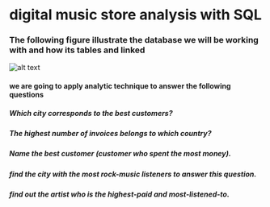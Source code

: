 # digital music store analysis with SQL
### The following figure illustrate the database we will be working with and how its tables and linked
![alt text](https://github.com/cavani12345/digital-music-store/blob/master/olympic_ERD_model.png?raw=true)

#### we are going to apply analytic technique to answer the following questions
##### Which city corresponds to the best customers?

##### The highest number of invoices belongs to which country?

##### Name the best customer (customer who spent the most money).

##### find the city with the most rock-music listeners to answer this question.

##### find out the artist who is the highest-paid and most-listened-to.
